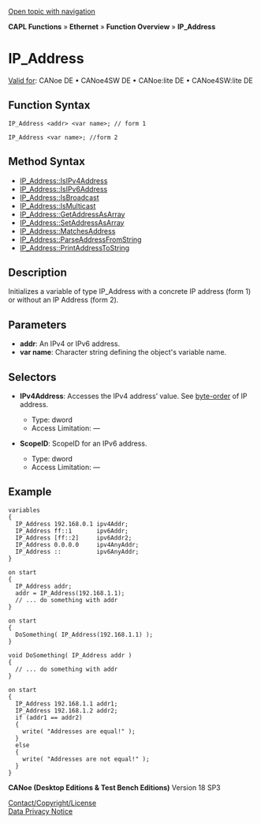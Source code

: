 [Open topic with navigation](../../../../../CANoeDEFamily.htm#Topics/CAPLFunctions/IP/Objects/CAPLfunctionIPAdredress.md)

**CAPL Functions** » **Ethernet** » **Function Overview** » **IP_Address**

# IP_Address

[Valid for](../../../Shared/FeatureAvailability.md): CANoe DE • CANoe4SW DE • CANoe:lite DE • CANoe4SW:lite DE

## Function Syntax

`IP_Address <addr> <var name>; // form 1`

`IP_Address <var name>; //form 2`

## Method Syntax

- [IP_Address::IsIPv4Address](../Methods/CAPLfunctionIsIPv4Address.md)
- [IP_Address::IsIPv6Address](../Methods/CAPLfunctionIsIPv6Address.md)
- [IP_Address::IsBroadcast](../Methods/CAPLfunctionIsBroadcast.md)
- [IP_Address::IsMulticast](../Methods/CAPLfunctionIsMulticast.md)
- [IP_Address::GetAddressAsArray](../Methods/CAPLfunctionGetAddressAsArray.md)
- [IP_Address::SetAddressAsArray](../Methods/CAPLfunctionSetAddressAsArray.md)
- [IP_Address::MatchesAddress](../Methods/CAPLfunctionMatchesAddress.md)
- [IP_Address::ParseAddressFromString](../Methods/CAPLfunctionParseAddressFromString.md)
- [IP_Address::PrintAddressToString](../Methods/CAPLfunctionPrintAddressToString.md)

## Description

Initializes a variable of type IP_Address with a concrete IP address (form 1) or without an IP Address (form 2).

## Parameters

- **addr**: An IPv4 or IPv6 address.
- **var name**: Character string defining the object's variable name.

## Selectors

- **IPv4Address**: Accesses the IPv4 address’ value. See [byte-order](../../../Shared/CAPL/TCPIPAPI/IPAddressByteOrdering.md) of IP address.
  - Type: dword
  - Access Limitation: —
  
- **ScopeID**: ScopeID for an IPv6 address.
  - Type: dword
  - Access Limitation: —

## Example

```plaintext
variables
{
  IP_Address 192.168.0.1 ipv4Addr;
  IP_Address ff::1       ipv6Addr;
  IP_Address [ff::2]     ipv6Addr2;
  IP_Address 0.0.0.0     ipv4AnyAddr;
  IP_Address ::          ipv6AnyAddr;
}

on start
{
  IP_Address addr;
  addr = IP_Address(192.168.1.1);
  // ... do something with addr
}

on start
{
  DoSomething( IP_Address(192.168.1.1) );
}

void DoSomething( IP_Address addr )
{
  // ... do something with addr
}

on start
{
  IP_Address 192.168.1.1 addr1;
  IP_Address 192.168.1.2 addr2;
  if (addr1 == addr2)
  {
    write( "Addresses are equal!" );
  }
  else
  {
    write( "Addresses are not equal!" );
  }
}
```

**CANoe (Desktop Editions & Test Bench Editions)** Version 18 SP3

[Contact/Copyright/License](../../../Shared/ContactCopyrightLicense.md)  
[Data Privacy Notice](https://www.vector.com/int/en/company/get-info/privacy-policy/)
